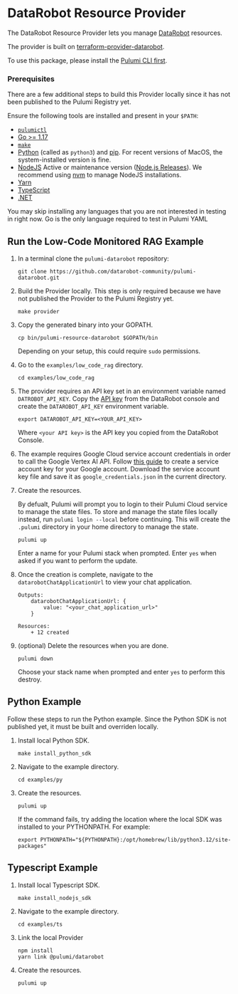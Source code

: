 # DataRobot Resource Provider

The DataRobot Resource Provider lets you manage [DataRobot](https://www.datarobot.com/) resources.

The provider is built on [terraform-provider-datarobot](https://github.com/datarobot-community/terraform-provider-datarobot).

To use this package, please install the [Pulumi CLI first](https://www.pulumi.com/docs/install/).

### Prerequisites

There are a few additional steps to build this Provider locally since it has not been published to the Pulumi Registry yet.

Ensure the following tools are installed and present in your `$PATH`:

- [`pulumictl`](https://github.com/pulumi/pulumictl#installation)
- [Go >= 1.17](https://golang.org/dl/)
- [`make`](https://formulae.brew.sh/formula/make)
- [Python](https://www.python.org/downloads/) (called as `python3`) and [pip](https://pypi.org/project/pip/). For recent versions of MacOS, the system-installed version is fine.
- [NodeJS](https://nodejs.org/en/) Active or maintenance version ([Node.js Releases](https://nodejs.org/en/about/previous-releases)).  We recommend using [nvm](https://github.com/nvm-sh/nvm) to manage NodeJS installations.
- [Yarn](https://yarnpkg.com/)
- [TypeScript](https://www.typescriptlang.org/)
- [.NET](https://dotnet.microsoft.com/download)

You may skip installing any languages that you are not interested in testing in right now. Go is the only language required to test in Pulumi YAML

## Run the Low-Code Monitored RAG Example

1. In a terminal clone the `pulumi-datarobot` repository:

    ~~~ shell
    git clone https://github.com/datarobot-community/pulumi-datarobot.git
    ~~~

1. Build the Provider locally.
This step is only required because we have not published the Provider to the Pulumi Registry yet.

    ~~~ shell
    make provider
    ~~~

1. Copy the generated binary into your GOPATH.

    ~~~ shell
    cp bin/pulumi-resource-datarobot $GOPATH/bin 
    ~~~

    Depending on your setup, this could require `sudo` permissions.


1. Go to the `examples/low_code_rag` directory.

    ~~~ shell
    cd examples/low_code_rag
    ~~~

1. The provider requires an API key set in an environment variable named `DATROBOT_API_KEY`. Copy the [API key](https://docs.datarobot.com/en/docs/get-started/acct-mgmt/acct-settings/api-key-mgmt.html#api-key-management) from the DataRobot console and create the `DATAROBOT_API_KEY` environment variable.

    ~~~ shell
    export DATAROBOT_API_KEY=<YOUR_API_KEY>
    ~~~

    Where `<your API key>` is the API key you copied from the DataRobot Console.
 
 1. The example requires Google Cloud service account credentials in order to call the Google Vertex AI API. Follow [this guide](https://cloud.google.com/iam/docs/keys-create-delete#creating) to create a service account key for your Google account.
 Download the service account key file and save it as `google_credentials.json` in the current directory.

1. Create the resources.

    By defualt, Pulumi will prompt you to login to their Pulumi Cloud service to manage the state files.
    To store and manage the state files locally instead, run `pulumi login --local` before continuing.
    This will create the `.pulumi` directory in your home directory to manage the state.

    ~~~ shell
    pulumi up
    ~~~

    Enter a name for your Pulumi stack when prompted.
    Enter `yes` when asked if you want to perform the update.

1. Once the creation is complete, navigate to the `datarobotChatApplicationUrl` to view your chat application.

    ~~~ shell
    Outputs:
        datarobotChatApplicationUrl: {
            value: "<your_chat_application_url>"
        }

    Resources:
        + 12 created
    ~~~

1. (optional) Delete the resources when you are done.

    ~~~ shell
    pulumi down
    ~~~

    Choose your stack name when prompted and enter `yes` to perform this destroy. 

## Python Example

Follow these steps to run the Python example.
Since the Python SDK is not published yet, it must be built and overriden locally.

1. Install local Python SDK.

    ~~~ shell
    make install_python_sdk
    ~~~

1. Navigate to the example directory.

    ~~~ shell
    cd examples/py
    ~~~

1. Create the resources.

    ~~~ shell
    pulumi up
    ~~~

    If the command fails, try adding the location where the local SDK was installed to your PYTHONPATH. For example:
    ~~~ shell
    export PYTHONPATH="${PYTHONPATH}:/opt/homebrew/lib/python3.12/site-packages"
    ~~~

## Typescript Example

1. Install local Typescript SDK.

    ~~~ shell
    make install_nodejs_sdk
    ~~~

1. Navigate to the example directory.

    ~~~ shell
    cd examples/ts
    ~~~

1. Link the local Provider

    ~~~ shell
    npm install
    yarn link @pulumi/datarobot
    ~~~

1. Create the resources.

    ~~~ shell
    pulumi up
    ~~~
